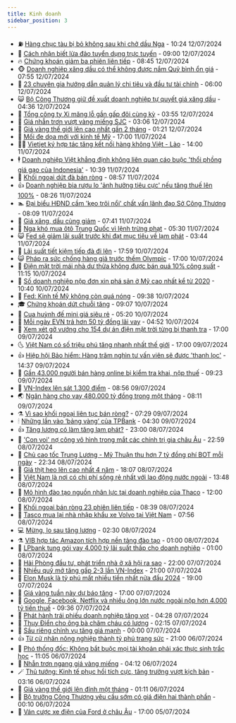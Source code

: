 ```yaml
---
title: Kinh doanh
sidebar_position: 3
---
```


<!-- vnexpress-kinh-doanh:START -->
- ⛽️ [Hàng chục tàu bị bỏ không sau khi chở dầu Nga](https://vnexpress.net/hang-chuc-tau-bi-bo-khong-sau-khi-cho-dau-nga-4769369.html) - 10:24 12/07/2024
- 🐲 [Cách nhận biết lừa đảo tuyển dụng trực tuyến](https://vnexpress.net/cach-nhan-biet-lua-dao-tuyen-dung-truc-tuyen-4768859.html) - 09:00 12/07/2024
- 🔥 [Chứng khoán giảm ba phiên liên tiếp](https://vnexpress.net/chung-khoan-hom-nay-12-7-vn-index-giam-ba-phien-lien-tiep-4769319.html) - 08:45 12/07/2024
- 🐵 [Doanh nghiệp xăng dầu có thể không được nắm Quỹ bình ổn giá](https://vnexpress.net/doanh-nghiep-xang-dau-co-the-khong-duoc-nam-quy-binh-on-gia-4769233.html) - 07:55 12/07/2024
- 🦅 [23 chuyên gia hướng dẫn quản lý chi tiêu và đầu tư tài chính](https://vnexpress.net/23-chuyen-gia-huong-dan-quan-ly-chi-tieu-va-dau-tu-tai-chinh-4768944.html) - 06:00 12/07/2024
- 😺 [Bộ Công Thương giữ đề xuất doanh nghiệp tự quyết giá xăng dầu](https://vnexpress.net/bo-cong-thuong-giu-de-xuat-doanh-nghiep-tu-quyet-gia-xang-dau-4769161.html) - 04:36 12/07/2024
- 🤩 [Tổng công ty Xi măng lỗ gần gấp đôi cùng kỳ](https://vnexpress.net/tong-cong-ty-xi-mang-lo-gan-gap-doi-cung-ky-4769130.html) - 03:55 12/07/2024
- 🌮 [Giá nhẫn trơn vượt vàng miếng SJC](https://vnexpress.net/gia-nhan-tron-vuot-vang-mieng-sjc-4769111.html) - 03:06 12/07/2024
- 🧰 [Giá vàng thế giới lên cao nhất gần 2 tháng](https://vnexpress.net/gia-vang-the-gioi-len-cao-nhat-gan-2-thang-4769045.html) - 01:21 12/07/2024
- 🤔 [Mối đe dọa mới với kinh tế Mỹ](https://vnexpress.net/moi-de-doa-moi-voi-kinh-te-my-4768872.html) - 17:00 11/07/2024
- 🧑‍💻 [Vietjet ký hợp tác tăng kết nối hàng không Việt - Lào](https://vnexpress.net/vietjet-ky-hop-tac-tang-ket-noi-hang-khong-viet-lao-4768979.html) - 14:00 11/07/2024
- 🕴 [Doanh nghiệp Việt khẳng định không liên quan cáo buộc &#39;thổi phồng giá gạo của Indonesia&#39;](https://vnexpress.net/doanh-nghiep-viet-khang-dinh-khong-lien-quan-cao-buoc-thoi-phong-gia-gao-cua-indonesia-4768848.html) - 10:39 11/07/2024
- 🦩 [Khối ngoại dứt đà bán ròng](https://vnexpress.net/chung-khoan-hom-nay-11-7-khoi-ngoai-dut-da-ban-rong-4768873.html) - 08:57 11/07/2024
- 👍 [Doanh nghiệp bia rượu lo &#39;ảnh hưởng tiêu cực&#39; nếu tăng thuế lên 100%](https://vnexpress.net/doanh-nghiep-bia-ruou-lo-anh-huong-tieu-cuc-neu-tang-thue-len-100-4761188.html) - 08:26 11/07/2024
- 🏊 [Đại biểu HĐND cầm &#39;kẹo trôi nổi&#39; chất vấn lãnh đạo Sở Công Thương](https://vnexpress.net/dai-bieu-hdnd-cam-keo-troi-noi-chat-van-lanh-dao-so-cong-thuong-4768819.html) - 08:09 11/07/2024
- 🤡 [Giá xăng, dầu cùng giảm](https://vnexpress.net/gia-xang-moi-nhat-hom-nay-11-7-4768785.html) - 07:41 11/07/2024
- 👀 [Nga khó mua ôtô Trung Quốc vì lệnh trừng phạt](https://vnexpress.net/nga-kho-mua-oto-trung-quoc-vi-lenh-trung-phat-4768701.html) - 05:30 11/07/2024
- 😺 [Fed sẽ giảm lãi suất trước khi đạt mục tiêu về lạm phát](https://vnexpress.net/fed-se-giam-lai-suat-truoc-khi-dat-muc-tieu-ve-lam-phat-4768691.html) - 03:44 11/07/2024
- 🦣 [Lãi suất tiết kiệm tiếp đà đi lên](https://vnexpress.net/lai-suat-tiet-kiem-tiep-da-di-len-4767838.html) - 17:59 10/07/2024
- 😺 [Pháp ra sức chống hàng giả trước thềm Olympic](https://vnexpress.net/phap-ra-suc-chong-hang-gia-truoc-them-olympic-4768292.html) - 17:00 10/07/2024
- 💼 [Điện mặt trời mái nhà dư thừa không được bán quá 10% công suất](https://vnexpress.net/dien-mat-troi-mai-nha-du-thua-khong-duoc-ban-qua-10-cong-suat-4768486.html) - 11:15 10/07/2024
- 🤗 [Số doanh nghiệp nộp đơn xin phá sản ở Mỹ cao nhất kể từ 2020](https://vnexpress.net/so-doanh-nghiep-nop-don-xin-pha-san-o-my-cao-nhat-ke-tu-2020-4768449.html) - 10:40 10/07/2024
- 👀 [Fed: Kinh tế Mỹ không còn quá nóng](https://vnexpress.net/fed-kinh-te-my-khong-con-qua-nong-4768402.html) - 09:38 10/07/2024
- 🎓 [Chứng khoán dứt chuỗi tăng](https://vnexpress.net/chung-khoan-dut-chuoi-tang-4768430.html) - 09:07 10/07/2024
- 🗽 [Cua huỳnh đế mini giá siêu rẻ](https://vnexpress.net/cua-huynh-de-mini-gia-sieu-re-4767947.html) - 05:20 10/07/2024
- 🚀 [Mỗi ngày EVN trả hơn 50 tỷ đồng lãi vay](https://vnexpress.net/moi-ngay-evn-tra-hon-50-ty-dong-lai-vay-4768264.html) - 04:52 10/07/2024
- 🤗 [Xem xét gỡ vướng cho 154 dự án điện mặt trời từng bị thanh tra](https://vnexpress.net/xem-xet-go-vuong-cho-154-du-an-dien-mat-troi-tung-bi-thanh-tra-4768078.html) - 17:00 09/07/2024
- 🌜 [Việt Nam có số triệu phú tăng nhanh nhất thế giới](https://vnexpress.net/viet-nam-co-so-trieu-phu-tang-nhanh-nhat-the-gioi-4768073.html) - 17:00 09/07/2024
- 👍 [Hiệp hội Bảo hiểm: Hàng trăm nghìn tư vấn viên sẽ được &#39;thanh lọc&#39;](https://vnexpress.net/tong-giam-doc-manulife-viet-nam-chung-toi-co-rat-nhieu-bai-hoc-thoi-gian-qua-4768049.html) - 14:37 09/07/2024
- 🤖 [Gần 43.000 người bán hàng online bị kiểm tra khai, nộp thuế](https://vnexpress.net/gan-43-000-nguoi-ban-hang-online-bi-kiem-tra-khai-nop-thue-4767886.html) - 09:23 09/07/2024
- 🫣 [VN-Index lên sát 1.300 điểm](https://vnexpress.net/vn-index-len-sat-1-300-diem-4767980.html) - 08:56 09/07/2024
- 🌏 [Ngân hàng cho vay 480.000 tỷ đồng trong một tháng](https://vnexpress.net/tang-truong-tin-dung-but-toc-4767856.html) - 08:11 09/07/2024
- ⚗️ [Vì sao khối ngoại liên tục bán ròng?](https://vnexpress.net/vi-sao-khoi-ngoai-lien-tuc-ban-rong-4767677.html) - 07:29 09/07/2024
- 🕯 [Những lần vào ‘bảng vàng’ của TPBank](https://vnexpress.net/nhung-lan-vao-bang-vang-cua-tpbank-4767812.html) - 04:30 09/07/2024
- 👍 [Tăng lương có làm tăng lạm phát?](https://vnexpress.net/tang-luong-co-lam-tang-lam-phat-4766236.html) - 23:00 08/07/2024
- 🤠 [&#39;Con voi&#39; nợ công vô hình trong mắt các chính trị gia châu Âu](https://vnexpress.net/con-voi-no-cong-vo-hinh-trong-mat-cac-chinh-tri-gia-chau-au-4767566.html) - 22:59 08/07/2024
- 🌊 [Chủ cao tốc Trung Lương - Mỹ Thuận thu hơn 7 tỷ đồng phí BOT mỗi ngày](https://vnexpress.net/chu-cao-toc-trung-luong-my-thuan-thu-hon-7-ty-dong-phi-bot-moi-ngay-4767653.html) - 22:34 08/07/2024
- 🌈 [Giá thịt heo lên cao nhất 4 năm](https://vnexpress.net/gia-thit-heo-len-cao-nhat-4-nam-4767550.html) - 18:07 08/07/2024
- 🥳 [Việt Nam là nơi có chi phí sống rẻ nhất với lao động nước ngoài](https://vnexpress.net/viet-nam-la-noi-co-chi-phi-song-re-nhat-voi-lao-dong-nuoc-ngoai-4767626.html) - 13:48 08/07/2024
- 🐻 [Mô hình đào tạo nguồn nhân lực tại doanh nghiệp của Thaco](https://vnexpress.net/mo-hinh-dao-tao-nguon-nhan-luc-tai-doanh-nghiep-cua-thaco-4767615.html) - 12:00 08/07/2024
- 💫 [Khối ngoại bán ròng 23 phiên liên tiếp](https://vnexpress.net/khoi-ngoai-ban-rong-23-phien-lien-tiep-4767534.html) - 08:39 08/07/2024
- 🤩 [Tasco mua lại nhà nhập khẩu xe Volvo tại Việt Nam](https://vnexpress.net/tasco-mua-lai-nha-nhap-khau-xe-volvo-tai-viet-nam-4767489.html) - 07:56 08/07/2024
- 💻 [Mừng, lo sau tăng lương](https://vnexpress.net/mung-lo-sau-tang-luong-4766468.html) - 02:30 08/07/2024
- ⚗️ [VIB hợp tác Amazon tích hợp nền tảng đào tạo](https://vnexpress.net/vib-hop-tac-amazon-tich-hop-nen-tang-dao-tao-4767182.html) - 01:00 08/07/2024
- 🌈 [LPbank tung gói vay 4.000 tỷ lãi suất thấp cho doanh nghiệp](https://vnexpress.net/lpbank-tung-goi-vay-4-000-ty-lai-suat-thap-cho-doanh-nghiep-4767181.html) - 01:00 08/07/2024
- 🌝 [Hải Phòng đầu tư, phát triển nhà ở xã hội ra sao](https://vnexpress.net/hai-phong-dau-tu-phat-trien-nha-o-xa-hoi-ra-sao-4761074.html) - 22:00 07/07/2024
- 🥸 [Nhiều quỹ mở tăng gấp 2-3 lần VN-Index](https://vnexpress.net/nhieu-quy-mo-tang-gap-2-3-lan-vn-index-4767211.html) - 21:00 07/07/2024
- 🦆 [Elon Musk là tỷ phú mất nhiều tiền nhất nửa đầu 2024](https://vnexpress.net/elon-musk-la-ty-phu-mat-nhieu-tien-nhat-nua-dau-2024-4766990.html) - 19:00 07/07/2024
- 🌋 [Giá vàng tuần này dự báo tăng](https://vnexpress.net/gia-vang-tuan-nay-du-bao-tang-4767100.html) - 17:00 07/07/2024
- 🦍 [Google, Facebook, Netflix và nhiều ông lớn nước ngoài nộp hơn 4.000 tỷ tiền thuế](https://vnexpress.net/google-facebook-netflix-va-nhieu-ong-lon-nuoc-ngoai-nop-hon-4-000-ty-tien-thue-4767124.html) - 09:36 07/07/2024
- 🤔 [Phát hành trái phiếu doanh nghiệp tăng vọt](https://vnexpress.net/phat-hanh-trai-phieu-doanh-nghiep-tang-vot-4767065.html) - 04:28 07/07/2024
- 🧰 [Thụy Điển cho ông bà chăm cháu có lương](https://vnexpress.net/thuy-dien-cho-ong-ba-cham-chau-co-luong-4766994.html) - 02:15 07/07/2024
- 🌝 [Sầu riêng chính vụ tăng giá mạnh](https://vnexpress.net/sau-rieng-chinh-vu-tang-gia-manh-4766600.html) - 00:00 07/07/2024
- 👍 [Từ cử nhân nông nghiệp thành tỷ phú trang sức](https://vnexpress.net/tu-cu-nhan-nong-nghiep-thanh-ty-phu-trang-suc-4766560.html) - 21:00 06/07/2024
- 🗽 [Phó thống đốc: Không bắt buộc mọi tài khoản phải xác thực sinh trắc học](https://vnexpress.net/pho-thong-doc-khong-bat-buoc-moi-tai-khoan-phai-xac-thuc-sinh-trac-hoc-4766917.html) - 11:05 06/07/2024
- 🐎 [Nhẫn trơn ngang giá vàng miếng](https://vnexpress.net/nhan-tron-ngang-gia-vang-mieng-4766850.html) - 04:12 06/07/2024
- 🪄 [Thủ tướng: Kinh tế phục hồi tích cực, tăng trưởng vượt kịch bản](https://vnexpress.net/thu-tuong-kinh-te-phuc-hoi-tich-cuc-tang-truong-vuot-kich-ban-4766820.html) - 03:16 06/07/2024
- 🎊 [Giá vàng thế giới lên đỉnh một tháng](https://vnexpress.net/gia-vang-the-gioi-len-dinh-mot-thang-4766771.html) - 01:11 06/07/2024
- 🗽 [Bộ trưởng Công Thương yêu cầu sớm có giá điện hai thành phần](https://vnexpress.net/bo-truong-cong-thuong-yeu-cau-som-co-gia-dien-hai-thanh-phan-4766724.html) - 00:10 06/07/2024
- 🦩 [Ván cược xe điện của Ford ở châu Âu](https://vnexpress.net/van-cuoc-xe-dien-cua-ford-o-chau-au-4766262.html) - 17:00 05/07/2024<!-- vnexpress-kinh-doanh:END -->
